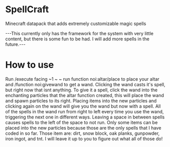 # SpellCraft
Minecraft datapack that adds extremely customizable magic spells

---This currently only has the framework for the system with very little content, but there is some fun to be had. I will add more spells in the future.---

# How to use
Run /execute facing ~1 ~ ~ run function noi:altar/place to place your altar and /function noi:givewand to get a wand. Clicking the wand casts it's spell, but right now that isnt anything. To give it a spell, click the wand into the enchanting particles that the altar function created, this will place the wand and spawn particles to its right. Placing items into the new particles and clicking again on the wand will give you the wand but now with a spell. All of the spells in the wand run from right to left every time you use the wand, triggering the next one in different ways. Leaving a space in between spells causes spells to the left of the space to not run.
Only some items can be placed into the new particles because those are the only spells that I have coded in so far. Those item are: dirt, snow block, oak planks, gunpowder, iron ingot, and tnt. I will leave it up to you to figure out what all of those do!
